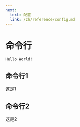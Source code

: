 ```yaml
---
next:
  text: 配置
  link: /zh/reference/config.md
---
```


# 命令行
```
Hello World!
```
## 命令行1
这是1

## 命令行2
这是2